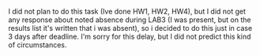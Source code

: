 I did not plan to do this task (Ive done HW1, HW2, HW4), but I did not get any response about noted absence during LAB3 (I was present, but on the results list it's written that i was absent), so i decided to do this just in case 3 days after deadline. I'm sorry for this delay, but I did not predict this kind of circumstances.
